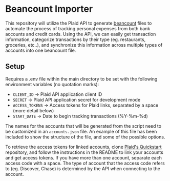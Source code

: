 # Beancount Importer
This repository will utilize the Plaid API to generate [beancount](https://github.com/beancount/beancount) files to automate the process of tracking personal expenses from both bank accounts and credit cards. Using the API, we can easily get transaction information, categorize transactions by their type (eg. restaurants, groceries, etc..), and synchronize this information across multiple types of accounts into one beancount file.

## Setup
Requires a .env file within the main directory to be set with the following environment variables (no quotation marks):
* `CLIENT_ID` -> Plaid API application client ID
* `SECRET` -> Plaid API application secret for development mode
* `ACCESS_TOKENS` -> Access tokens for Plaid links, separated by a space (more detail below)
* `START_DATE` -> Date to begin tracking transactions (%Y-%m-%d)

The names for the accounts that will be generated from the script need to be customized in an `accounts.json` file. An example of this file has been included to show the structure of the file, and some of the possible options.

To retrieve the access tokens for linked accounts, clone [Plaid's Quickstart](https://github.com/plaid/quickstart) repository, and follow the instructions in the README to link your accounts and get access tokens. If you have more than one account, separate each access code with a space. The type of account that the access code refers to (eg. Discover, Chase) is determined by the API when connecting to the account.

